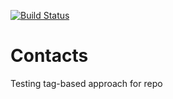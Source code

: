 [![Build Status](https://travis-ci.org/Code-Institute-Solutions/Contacts.svg?branch=master)](https://travis-ci.org/Code-Institute-Solutions/Contacts)
# Contacts
Testing tag-based approach for repo

